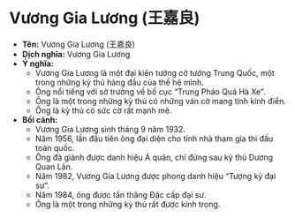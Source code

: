 # Vương Gia Lương (王嘉良)

* **Tên:** Vương Gia Lương (王嘉良)
* **Dịch nghĩa:** Vương Gia Lương
* **Ý nghĩa:**
    * Vương Gia Lương là một đại kiện tướng cờ tướng Trung Quốc, một trong những kỳ thủ hàng đầu của thế hệ mình.
    * Ông nổi tiếng với sở trường về bố cục “Trung Pháo Quá Hà Xe”.
    * Ông là một trong những kỳ thủ có những ván cờ mang tính kinh điển.
    * Ông là kỳ thủ có sức cờ rất mạnh mẽ.
* **Bối cảnh:**
    * Vương Gia Lương sinh tháng 9 năm 1932.
    * Năm 1956, lần đầu tiên ông đại diện cho tỉnh nhà tham gia thi đấu toàn quốc.
    * Ông đã giành được danh hiệu Á quân, chỉ đứng sau kỳ thủ Dương Quan Lân.
    * Năm 1982, Vương Gia Lương được phong danh hiệu “Tượng kỳ đại sư”.
    * Năm 1984, ông được tấn thăng Đặc cấp đại sư.
    * Ông là một trong những kỳ thủ rất được kính trọng.
